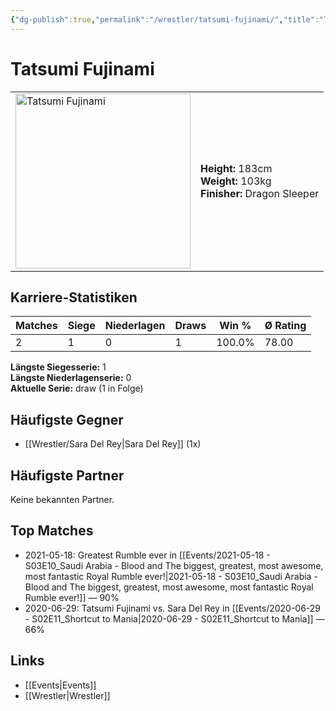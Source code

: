 ```yaml
---
{"dg-publish":true,"permalink":"/wrestler/tatsumi-fujinami/","title":"Tatsumi Fujinami","tags":["wrestler"],"noteIcon":""}
---
```



# Tatsumi Fujinami

<table>
        <tr>
        <td><img src="https://github.com/CptSpaulding1980/choke-slam-wrestling/releases/download/images/Tatsumi_Fujinami.png" width="280" alt="Tatsumi Fujinami"></td>
        <td>
        <b>Height:</b> 183cm<br>
        <b>Weight:</b> 103kg<br>
        <b>Finisher:</b> Dragon Sleeper<br>
        </td>
        </tr>
        </table>
        
## Karriere-Statistiken

| Matches | Siege | Niederlagen | Draws | Win % | Ø Rating |
|---------|-------|-------------|-------|-------|-----------|
| 2 | 1 | 0 | 1 | 100.0% | 78.00 |

**Längste Siegesserie:** 1<br>**Längste Niederlagenserie:** 0<br>**Aktuelle Serie:** draw (1 in Folge)


## Häufigste Gegner
- [[Wrestler/Sara Del Rey\|Sara Del Rey]] (1x)

## Häufigste Partner
Keine bekannten Partner.

## Top Matches
- 2021-05-18: Greatest Rumble ever in [[Events/2021-05-18 - S03E10_Saudi Arabia - Blood and The biggest, greatest, most awesome, most fantastic Royal Rumble ever!\|2021-05-18 - S03E10_Saudi Arabia - Blood and The biggest, greatest, most awesome, most fantastic Royal Rumble ever!]] — 90%
- 2020-06-29: Tatsumi Fujinami vs. Sara Del Rey in [[Events/2020-06-29 - S02E11_Shortcut to Mania\|2020-06-29 - S02E11_Shortcut to Mania]] — 66%

## Links
- [[Events\|Events]]
- [[Wrestler\|Wrestler]]

